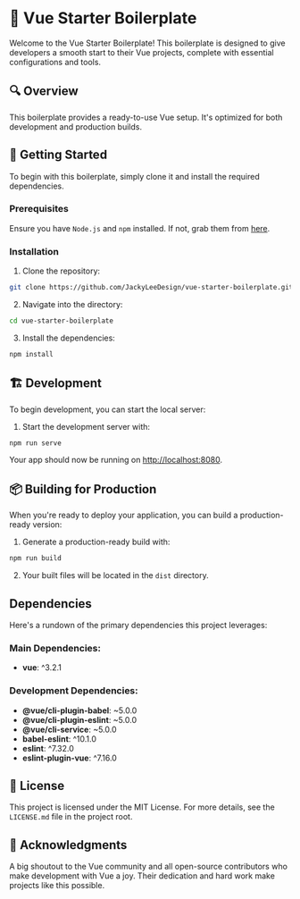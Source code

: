 # 🚀 Vue Starter Boilerplate

Welcome to the Vue Starter Boilerplate! This boilerplate is designed to give developers a smooth start to their Vue projects, complete with essential configurations and tools.

## 🔍 Overview

This boilerplate provides a ready-to-use Vue setup. It's optimized for both development and production builds.
## 🚀 Getting Started

To begin with this boilerplate, simply clone it and install the required dependencies.

### Prerequisites

Ensure you have `Node.js` and `npm` installed. If not, grab them from [here](https://nodejs.org/).

### Installation

1. Clone the repository:
```bash
git clone https://github.com/JackyLeeDesign/vue-starter-boilerplate.git
```
2. Navigate into the directory:
```bash
cd vue-starter-boilerplate
```
3. Install the dependencies:
```bash
npm install
```
## 🏗 Development

To begin development, you can start the local server:

1. Start the development server with:
```bash
npm run serve
```
Your app should now be running on [http://localhost:8080](http://localhost:8080).

## 📦 Building for Production

When you're ready to deploy your application, you can build a production-ready version:

1. Generate a production-ready build with:
```bash
npm run build
```
2. Your built files will be located in the `dist` directory.

## Dependencies

Here's a rundown of the primary dependencies this project leverages:

### Main Dependencies:

- **vue**: ^3.2.1

### Development Dependencies:

- **@vue/cli-plugin-babel**: ~5.0.0
- **@vue/cli-plugin-eslint**: ~5.0.0
- **@vue/cli-service**: ~5.0.0
- **babel-eslint**: ^10.1.0
- **eslint**: ^7.32.0
- **eslint-plugin-vue**: ^7.16.0

## 📜 License

This project is licensed under the MIT License. For more details, see the `LICENSE.md` file in the project root.

## 🙌 Acknowledgments

A big shoutout to the Vue community and all open-source contributors who make development with Vue a joy. Their dedication and hard work make projects like this possible.
